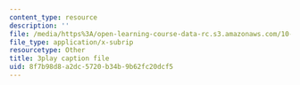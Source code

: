 ```yaml
---
content_type: resource
description: ''
file: /media/https%3A/open-learning-course-data-rc.s3.amazonaws.com/10-34-numerical-methods-applied-to-chemical-engineering-fall-2015/8f7b98d8a2dc5720b34b9b62fc20dcf5_8kPUI5HoVxg.vtt
file_type: application/x-subrip
resourcetype: Other
title: 3play caption file
uid: 8f7b98d8-a2dc-5720-b34b-9b62fc20dcf5
---
```

